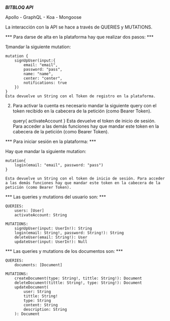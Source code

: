 ***BITBLOQ API***

Apollo - GraphQL - Koa - Mongoose

La interacción con la API se hace a través de QUERIES y MUTATIONS.


*** Para darse de alta en la plataforma hay que realizar dos pasos: ***

1)mandar la siguiente mutation:

    mutation {
        signUpUser(input:{
            email: "email",
            password: "pass",
            name: "name",
            center: "center",
            notifications: true
        })
    }
    Esta devuelve un String con el Token de registro en la plataforma.

2) Para activar la cuenta es necesario mandar la siguiente query con el token recibido en la cabecera de la petición (como Bearer Token).

    query{
        activateAccount
    }
    Esta devuelve el token de inicio de sesión. Para acceder a las demás funciones hay que mandar este token en la cabecera de la petición (como Bearer Token).


*** Para iniciar sesión en la plataforma: ***

Hay que mandar la siguiente mutation: 

    mutation{
        login(email: "email", password: "pass")
    }

    Esta devuelve un String con el token de inicio de sesión. Para acceder a las demás funciones hay que mandar este token en la cabecera de la petición (como Bearer Token).


*** Las queries y mutations del usuario son: ***

    QUERIES:
        users: [User]
        activateAccount: String

    MUTATIONS:
        signUpUser(input: UserIn!): String
        login(email: String!, password: String!): String
        deleteUser(email: String!): User
        updateUser(input: UserIn!): Null

*** Las queries y mutations de los documentos son: ***   

    QUERIES:
        documents: [Document]    
    
    MUTATIONS:
        createDocument(type: String!, tittle: String!): Document
        deleteDocument(tittle: String!, type: String!): Document
        updateDocument(
            user: String
            tittle: String!
            type: String
            content: String
            description: String
        ): Document




